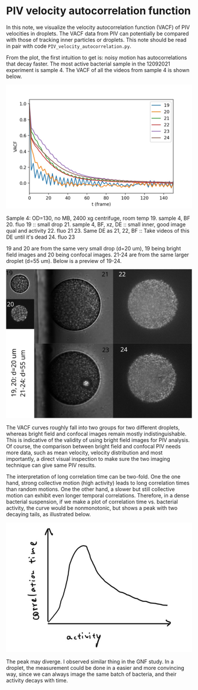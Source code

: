 # PIV velocity autocorrelation function

In this note, we visualize the velocity autocorrelation function (VACF) of PIV velocities in droplets. The VACF data from PIV can potentially be compared with those of tracking inner particles or droplets. This note should be read in pair with code `PIV_velocity_autocorrelation.py`.

From the plot, the first intuition to get is: noisy motion has autocorrelations that decay faster. The most active bacterial sample in the 12092021 experiment is sample 4. The VACF of all the videos from sample 4 is shown below.

![](img/VACF-3.jpg)

  Sample 4: OD=130, no MB, 2400 xg centrifuge, room temp
  19. sample 4, BF
  20. fluo 19 :: small drop
  21. sample 4, BF, xz, DE :: small inner, good image qual and activity
  22. fluo 21
  23. Same DE as 21, 22, BF :: Take videos of this DE until it's dead
  24. fluo 23

19 and 20 are from the same very small drop (d=20 um), 19 being bright field images and 20 being confocal images. 21-24 are from the same larger droplet (d=55 um). Below is a preview of 19-24.

![](img/19-24.svg)

The VACF curves roughly fall into two groups for two different droplets, whereas bright field and confocal images remain mostly indistinguishable. This is indicative of the validity of using bright field images for PIV analysis. Of course, the comparison between bright field and confocal PIV needs more data, such as mean velocity, velocity distribution and most importantly, a direct visual inspection to make sure the two imaging technique can give same PIV results.

The interpretation of long correlation time can be two-fold. One the one hand, strong collective motion (high activity) leads to long correlation times than random motions. One the other hand, a slower but still collective motion can exhibit even longer temporal correlations. Therefore, in a dense bacterial suspension, if we make a plot of correlation time vs. bacterial activity, the curve would be nonmonotonic, but shows a peak with two decaying tails, as illustrated below.

![](img/correlation_time.jpg)

The peak may diverge. I observed similar thing in the GNF study. In a droplet, the measurement could be done in a easier and more convincing way, since we can always image the same batch of bacteria, and their activity decays with time. 
